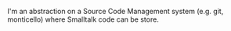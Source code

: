 I'm an abstraction on a Source Code Management system (e.g. git, monticello) where Smalltalk code can be store.